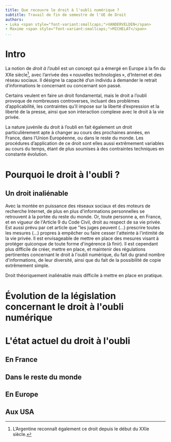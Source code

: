 ```yaml
---
title: Que recouvre le droit à l'oubli numérique ?
subtitle: Travail de fin de semestre de l'UE de Droit
authors: 
- Luka <span style="font-variant:smallcaps;">VANDERVELDEN</span>
- Maxime <span style="font-variant:smallcaps;">MICHELAT</span>
...
```


# Intro

La notion de *droit à l’oubli* est un concept qui a émergé en Europe à la fin du XXe siècle[^1], avec l’arrivée des « nouvelles technologies », d’Internet et des réseau sociaux.
Il désigne la capacité d’un individu à demander le retrait d’informations le concernant ou concernant son passé.

Certains veulent en faire un droit fondamental, mais le droit a l’oubli provoque de nombreuses controverses, incluant des problèmes d’applicabilité, les contraintes qu’il impose sur la liberté d’expression et la liberté de la presse, ainsi que son interaction complexe avec le droit à la vie privée.

La nature juvénile du droit à l’oubli en fait également un droit particulièrement apte à changer au cours des prochaines années, en France, dans l’Union Européenne, ou dans le reste du monde.
Les procédures d’application de ce droit sont elles aussi extrêmement variables au cours du temps, étant de plus soumises à des contraintes techniques en constante évolution.

[^1]: L’Argentine reconnaît également ce droit depuis le début du XXIe siècle.

# Pourquoi le droit à l'oubli ?
## Un droit inaliénable

Avec la montée en puissance des réseaux sociaux et des moteurs de recherche Internet, de plus en plus d'informations personnelles se retrouvent à la portée du reste du monde.
Or, toute personne a, en France, et en vigueur de l'Article 9 du Code Civil, droit au respect de sa vie privée.
Est aussi prévu par cet article que "les juges peuvent (...) prescrire toutes les mesures (...) propres à empêcher ou faire cesser l'atteinte à l'intimité de la vie privée.
Il est envisageable de mettre en place des mesures visant à protéger quiconque de toute forme d'ingérence (à finir).
Il est cependant plus difficile de créer, mettre en place, et maintenir des régulations pertinentes concernant le droit à l'oubli numérique, du fait du grand nombre d'informations, de leur diversité, ainsi que du fait de la possibilité de copie extrêmement simple.

Droit théoriquement inaliénable mais difficile à mettre en place en pratique.

# Évolution de la législation concernant le droit à l'oubli numérique

##

# L'état actuel du droit à l'oubli

## En France

## Dans le reste du monde

## En Europe

## Aux USA
